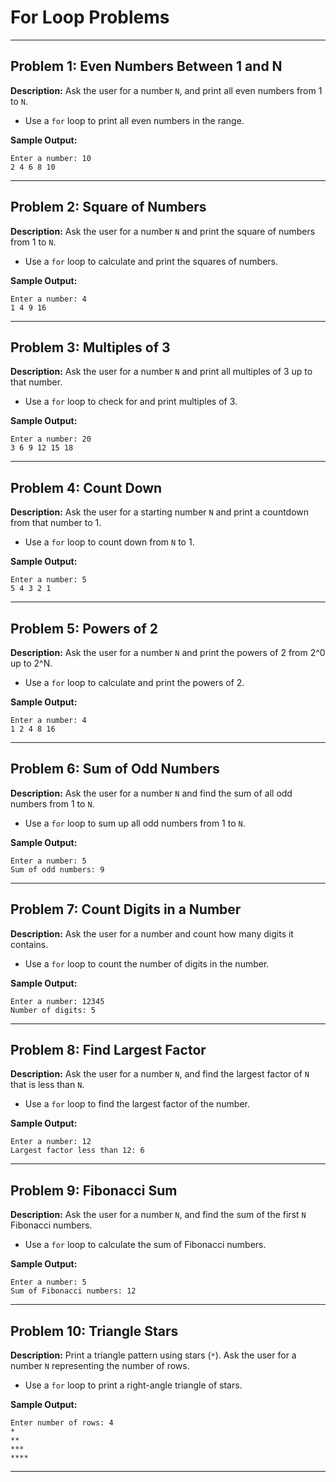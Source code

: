 # For Loop Problems

---

## **Problem 1: Even Numbers Between 1 and N**

**Description:** Ask the user for a number `N`, and print all even numbers from 1 to `N`.

- Use a `for` loop to print all even numbers in the range.

**Sample Output:**

```
Enter a number: 10
2 4 6 8 10
```

---

## **Problem 2: Square of Numbers**

**Description:** Ask the user for a number `N` and print the square of numbers from 1 to `N`.

- Use a `for` loop to calculate and print the squares of numbers.

**Sample Output:**

```
Enter a number: 4
1 4 9 16
```

---

## **Problem 3: Multiples of 3**

**Description:** Ask the user for a number `N` and print all multiples of 3 up to that number.

- Use a `for` loop to check for and print multiples of 3.

**Sample Output:**

```
Enter a number: 20
3 6 9 12 15 18
```

---

## **Problem 4: Count Down**

**Description:** Ask the user for a starting number `N` and print a countdown from that number to 1.

- Use a `for` loop to count down from `N` to 1.

**Sample Output:**

```
Enter a number: 5
5 4 3 2 1
```

---

## **Problem 5: Powers of 2**

**Description:** Ask the user for a number `N` and print the powers of 2 from 2^0 up to 2^N.

- Use a `for` loop to calculate and print the powers of 2.

**Sample Output:**

```
Enter a number: 4
1 2 4 8 16
```

---

## **Problem 6: Sum of Odd Numbers**

**Description:** Ask the user for a number `N` and find the sum of all odd numbers from 1 to `N`.

- Use a `for` loop to sum up all odd numbers from 1 to `N`.

**Sample Output:**

```
Enter a number: 5
Sum of odd numbers: 9
```

---

## **Problem 7: Count Digits in a Number**

**Description:** Ask the user for a number and count how many digits it contains.

- Use a `for` loop to count the number of digits in the number.

**Sample Output:**

```
Enter a number: 12345
Number of digits: 5
```

---

## **Problem 8: Find Largest Factor**

**Description:** Ask the user for a number `N`, and find the largest factor of `N` that is less than `N`.

- Use a `for` loop to find the largest factor of the number.

**Sample Output:**

```
Enter a number: 12
Largest factor less than 12: 6
```

---

## **Problem 9: Fibonacci Sum**

**Description:** Ask the user for a number `N`, and find the sum of the first `N` Fibonacci numbers.

- Use a `for` loop to calculate the sum of Fibonacci numbers.

**Sample Output:**

```
Enter a number: 5
Sum of Fibonacci numbers: 12
```

---

## **Problem 10: Triangle Stars**

**Description:** Print a triangle pattern using stars (`*`). Ask the user for a number `N` representing the number of rows.

- Use a `for` loop to print a right-angle triangle of stars.

**Sample Output:**

```
Enter number of rows: 4
*
**
***
****
```

---
